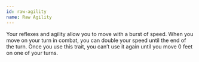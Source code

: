 ```yaml
---
id: raw-agility
name: Raw Agility
---
```

Your reflexes and agility allow you to move with a burst of speed. When you move on your turn in combat, you can 
double your speed until the end of the turn. Once you use this trait, you can’t use it again until you move 0 feet on 
one of your turns.
